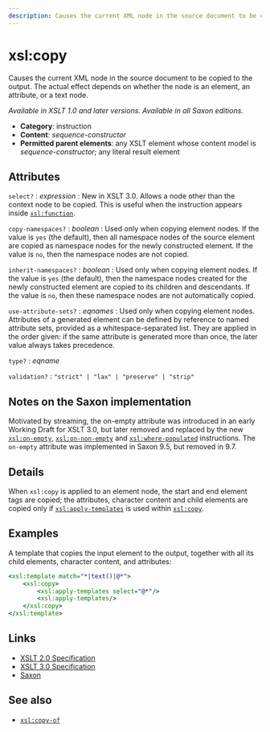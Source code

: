 ```yaml
---
description: Causes the current XML node in the source document to be copied to the output
---
```


# xsl:copy

Causes the current XML node in the source document to be copied to the output. The actual effect depends on whether the node is an element, an attribute, or a text node.

_Available in XSLT 1.0 and later versions. Available in all Saxon editions._

- **Category**: instruction
- **Content**: _sequence-constructor_
- **Permitted parent elements**: any XSLT element whose content model is _sequence-constructor_; any literal result element

## Attributes

`select?`
: _expression_
: New in XSLT 3.0. Allows a node other than the context node to be copied. This is useful when the instruction appears inside [`xsl:function`](xsl-function.md).

`copy-namespaces?`
: _boolean_
: Used only when copying element nodes. If the value is `yes` (the default), then all namespace nodes of the source element are copied as namespace nodes for the newly constructed element. If the value is `no`, then the namespace nodes are not copied.

`inherit-namespaces?`
: _boolean_
: Used only when copying element nodes. If the value is `yes` (the default), then the namespace nodes created for the newly constructed element are copied to its children and descendants. If the value is `no`, then these namespace nodes are not automatically copied.

`use-attribute-sets?`
: _eqnames_
: Used only when copying element nodes. Attributes of a generated element can be defined by reference to named attribute sets, provided as a whitespace-separated list. They are applied in the order given: if the same attribute is generated more than once, the later value always takes precedence.

`type?`
: _eqname_

`validation?`
: `"strict" | "lax" | "preserve" | "strip"`

## Notes on the Saxon implementation

Motivated by streaming, the on-empty attribute was introduced in an early Working Draft for XSLT 3.0, but later removed and replaced by the new [`xsl:on-empty`](xsl-on-empty.md), [`xsl:on-non-empty`](xsl-on-non-empty.md) and [`xsl:where-populated`](xsl-where-populated.md) instructions. The `on-empty` attribute was implemented in Saxon 9.5, but removed in 9.7.

## Details

When `xsl:copy` is applied to an element node, the start and end element tags are copied; the attributes, character content and child elements are copied only if [`xsl:apply-templates`](xsl-apply-templates.md) is used within [`xsl:copy`](xsl-copy.md).

## Examples

A template that copies the input element to the output, together with all its child elements, character content, and attributes:

```xslt
<xsl:template match="*|text()|@*">
    <xsl:copy>
        <xsl:apply-templates select="@*"/>
        <xsl:apply-templates/>
    </xsl:copy>
</xsl:template>
```

## Links

- [XSLT 2.0 Specification](http://www.w3.org/TR/xslt20/#element-copy)
- [XSLT 3.0 Specification](http://www.w3.org/TR/xslt-30/#element-copy)
- [Saxon](https://www.saxonica.com/html/documentation/xsl-elements/copy.html)

## See also

- [`xsl:copy-of`](xsl-copy-of.md)
